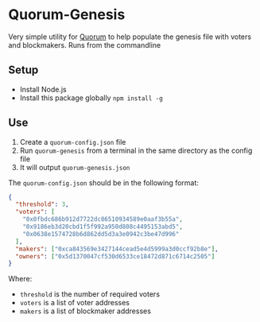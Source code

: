 Quorum-Genesis
==============

Very simple utility for [Quorum](https://github.com/jpmorganchase/quorum) to help
populate the genesis file with voters and blockmakers. Runs from the commandline

Setup
-----
 * Install Node.js
 * Install this package globally `npm install -g`


Use
---

 1. Create a `quorum-config.json` file
 2. Run `quorum-genesis` from a terminal in the same directory as the config file
 3. It will output `quorum-genesis.json`


The `quorum-config.json` should be in the following format:

```json
{
  "threshold": 3,
  "voters": [
    "0x0fbdc686b912d7722dc86510934589e0aaf3b55a",
    "0x9186eb3d20cbd1f5f992a950d808c4495153abd5",
    "0x0638e1574728b6d862dd5d3a3e0942c3be47d996"
  ],
  "makers": ["0xca843569e3427144cead5e4d5999a3d0ccf92b8e"],
  "owners": ["0x5d1370047cf530d6533ce18472d871c6714c2505"]
}
```

Where:

* `threshold` is the number of required voters
* `voters` is a list of voter addresses
* `makers` is a list of blockmaker addresses
